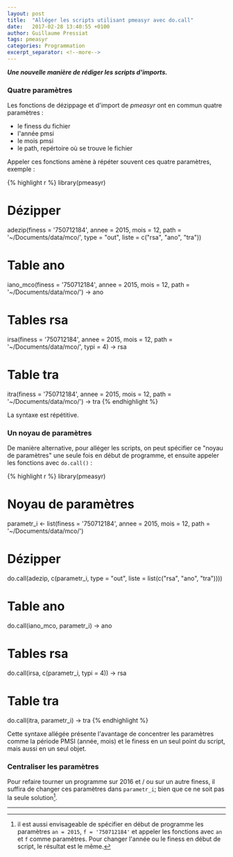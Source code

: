 ```yaml
---
layout: post
title:  "Alléger les scripts utilisant pmeasyr avec do.call"
date:   2017-02-28 13:40:55 +0100
author: Guillaume Pressiat
tags: pmeasyr
categories: Programmation
excerpt_separator: <!--more-->
---
```



***Une nouvelle manière de rédiger les scripts d'imports.***

<!--more-->

### Quatre paramètres

Les fonctions de dézippage et d'import de *pmeasyr* ont en commun quatre paramètres :

- le finess du fichier
- l'année pmsi
- le mois pmsi
- le path, repértoire où se trouve le fichier



Appeler ces fonctions amène à répéter souvent ces quatre paramètres, exemple : 


{% highlight r %}
library(pmeasyr)

# Dézipper
adezip(finess = '750712184', 
       annee  = 2015, 
       mois   = 12, 
       path   = '~/Documents/data/mco/',
       type   = "out", 
       liste  = c("rsa", "ano", "tra"))

# Table ano
iano_mco(finess = '750712184', 
         annee  = 2015, 
         mois   = 12, 
         path   = '~/Documents/data/mco/') -> ano

# Tables rsa
irsa(finess = '750712184', 
     annee  = 2015, 
     mois   = 12, 
     path   = '~/Documents/data/mco/', 
     typi   = 4) -> rsa

# Table tra
itra(finess = '750712184', 
     annee  = 2015, 
     mois   = 12, 
     path   = '~/Documents/data/mco/') -> tra
{% endhighlight %}


La syntaxe est répétitive.

### Un noyau de paramètres

De manière alternative, pour alléger les scripts, on peut spécifier ce "noyau de paramètres" une seule fois en début de programme, et ensuite appeler les fonctions avec `do.call()` : 

{% highlight r %}
library(pmeasyr)

# Noyau de paramètres
parametr_i <- list(finess = '750712184', 
                   annee = 2015, 
                   mois = 12, 
                   path   = '~/Documents/data/mco/')

# Dézipper
do.call(adezip, c(parametr_i, 
                  type = "out", 
                  liste = list(c("rsa", "ano", "tra"))))

# Table ano
do.call(iano_mco, parametr_i) -> ano
# Tables rsa
do.call(irsa, c(parametr_i, typi = 4)) -> rsa
# Table tra
do.call(itra, parametr_i) -> tra
{% endhighlight %}


Cette syntaxe allégée présente l'avantage de concentrer les paramètres comme la période PMSI (année, mois) et le finess en un seul point du script, mais aussi en un seul objet.

### Centraliser les paramètres

Pour refaire tourner un programme sur 2016 et / ou sur un autre finess, il suffira de changer ces paramètres dans `parametr_i`; bien que ce ne soit pas la seule solution[^1].

----

[^1]: il est aussi envisageable de spécifier en début de programme les paramètres `an = 2015`, `f = '750712184'` et appeler les fonctions avec `an` et `f` comme paramètres. Pour changer l'année ou le finess en début de script, le résultat est le même.
